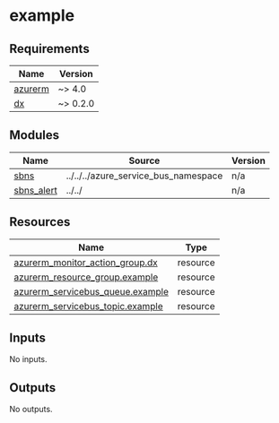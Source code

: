 # example

<!-- BEGIN_TF_DOCS -->
## Requirements

| Name | Version |
|------|---------|
| <a name="requirement_azurerm"></a> [azurerm](#requirement\_azurerm) | ~> 4.0 |
| <a name="requirement_dx"></a> [dx](#requirement\_dx) | ~> 0.2.0 |

## Modules

| Name | Source | Version |
|------|--------|---------|
| <a name="module_sbns"></a> [sbns](#module\_sbns) | ../../../azure_service_bus_namespace | n/a |
| <a name="module_sbns_alert"></a> [sbns\_alert](#module\_sbns\_alert) | ../../ | n/a |

## Resources

| Name | Type |
|------|------|
| [azurerm_monitor_action_group.dx](https://registry.terraform.io/providers/hashicorp/azurerm/latest/docs/resources/monitor_action_group) | resource |
| [azurerm_resource_group.example](https://registry.terraform.io/providers/hashicorp/azurerm/latest/docs/resources/resource_group) | resource |
| [azurerm_servicebus_queue.example](https://registry.terraform.io/providers/hashicorp/azurerm/latest/docs/resources/servicebus_queue) | resource |
| [azurerm_servicebus_topic.example](https://registry.terraform.io/providers/hashicorp/azurerm/latest/docs/resources/servicebus_topic) | resource |

## Inputs

No inputs.

## Outputs

No outputs.
<!-- END_TF_DOCS -->
